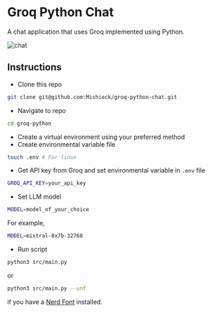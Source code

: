 # Groq Python Chat

A chat application that uses Groq implemented using Python.

![chat](https://github.com/user-attachments/assets/33ca6a15-b288-49ec-b367-c27402e8ac49)

## Instructions

- Clone this repo

```sh
git clone git@github.com:Mishieck/groq-python-chat.git
```

- Navigate to repo

```sh
cd groq-python
```

- Create a virtual environment using your preferred method
- Create environmental variable file

```sh
touch .env # For linux
```

- Get API key from Groq and set environmental variable in `.env` file

```sh
GROQ_API_KEY=your_api_key
```

- Set LLM model

```sh
MODEL=model_of_your_choice
```

For example,

```sh
MODEL=mixtral-8x7b-32768
```

- Run script

```sh
python3 src/main.py
```

or

```sh
python3 src/main.py --unf
```

if you have a [Nerd Font](https://www.nerdfonts.com/) installed.
